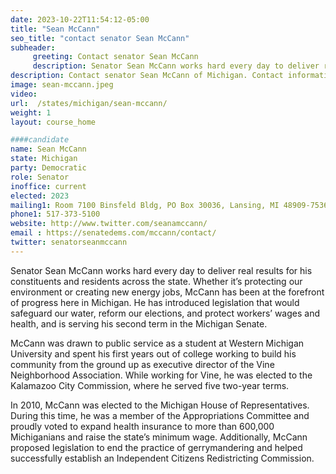 ```yaml
---
date: 2023-10-22T11:54:12-05:00
title: "Sean McCann"
seo_title: "contact senator Sean McCann"
subheader:
     greeting: Contact senator Sean McCann
     description: Senator Sean McCann works hard every day to deliver real results for his constituents and residents across the state. Whether it’s protecting our environment or creating new energy jobs, McCann has been at the forefront of progress here in Michigan. He has introduced legislation that would safeguard our water, reform our elections, and protect workers’ wages and health, and is serving his second term in the Michigan Senate.
description: Contact senator Sean McCann of Michigan. Contact information for Sean McCann includes email address, phone number, and mailing address.
image: sean-mccann.jpeg
video:
url:  /states/michigan/sean-mccann/
weight: 1
layout: course_home

####candidate
name: Sean McCann
state: Michigan
party: Democratic
role: Senator
inoffice: current
elected: 2023
mailing1: Room 7100 Binsfeld Bldg, PO Box 30036, Lansing, MI 48909-7536
phone1: 517-373-5100
website: http://www.twitter.com/seanamccann/
email : https://senatedems.com/mccann/contact/
twitter: senatorseanmccann
---
```


Senator Sean McCann works hard every day to deliver real results for his constituents and residents across the state. Whether it’s protecting our environment or creating new energy jobs, McCann has been at the forefront of progress here in Michigan. He has introduced legislation that would safeguard our water, reform our elections, and protect workers’ wages and health, and is serving his second term in the Michigan Senate.

McCann was drawn to public service as a student at Western Michigan University and spent his first years out of college working to build his community from the ground up as executive director of the Vine Neighborhood Association. While working for Vine, he was elected to the Kalamazoo City Commission, where he served five two-year terms.

In 2010, McCann was elected to the Michigan House of Representatives. During this time, he was a member of the Appropriations Committee and proudly voted to expand health insurance to more than 600,000 Michiganians and raise the state’s minimum wage. Additionally, McCann proposed legislation to end the practice of gerrymandering and helped successfully establish an Independent Citizens Redistricting Commission.
